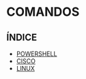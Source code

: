 # COMANDOS

## ÍNDICE

- [POWERSHELL](comandos/powershell.md)
- [CISCO](comandos/cisco.md)
- [LINUX](comandos/linux.md)
